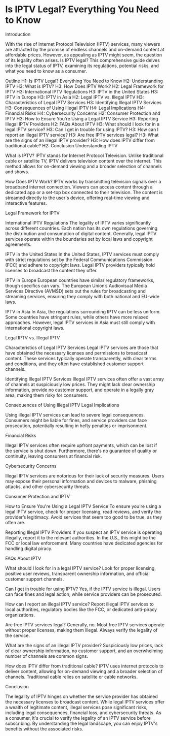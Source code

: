 # Is IPTV Legal? Everything You Need to Know

Introduction

With the rise of Internet Protocol Television (IPTV) services, many viewers are attracted by the promise of endless channels and on-demand content at affordable prices. However, as appealing as IPTV might seem, the question of its legality often arises. Is IPTV legal? This comprehensive guide delves into the legal status of IPTV, examining its regulations, potential risks, and what you need to know as a consumer.

Outline
H1: Is IPTV Legal? Everything You Need to Know
H2: Understanding IPTV
H3: What is IPTV?
H3: How Does IPTV Work?
H2: Legal Framework for IPTV
H3: International IPTV Regulations
H3: IPTV in the United States
H3: IPTV in Europe
H3: IPTV in Asia
H2: Legal IPTV vs. Illegal IPTV
H3: Characteristics of Legal IPTV Services
H3: Identifying Illegal IPTV Services
H3: Consequences of Using Illegal IPTV
H4: Legal Implications
H4: Financial Risks
H4: Cybersecurity Concerns
H2: Consumer Protection and IPTV
H3: How to Ensure You're Using a Legal IPTV Service
H3: Reporting Illegal IPTV Providers
H2: FAQs About IPTV
H3: What should I look for in a legal IPTV service?
H3: Can I get in trouble for using IPTV?
H3: How can I report an illegal IPTV service?
H3: Are free IPTV services legal?
H3: What are the signs of an illegal IPTV provider?
H3: How does IPTV differ from traditional cable?
H2: Conclusion
Understanding IPTV

What is IPTV?
IPTV stands for Internet Protocol Television. Unlike traditional cable or satellite TV, IPTV delivers television content over the internet. This method allows for on-demand viewing and a broader selection of channels and shows.

How Does IPTV Work?
IPTV works by transmitting television signals over a broadband internet connection. Viewers can access content through a dedicated app or a set-top box connected to their television. The content is streamed directly to the user's device, offering real-time viewing and interactive features.

Legal Framework for IPTV

International IPTV Regulations
The legality of IPTV varies significantly across different countries. Each nation has its own regulations governing the distribution and consumption of digital content. Generally, legal IPTV services operate within the boundaries set by local laws and copyright agreements.

IPTV in the United States
In the United States, IPTV services must comply with strict regulations set by the Federal Communications Commission (FCC) and adhere to copyright laws. Legal IPTV providers typically hold licenses to broadcast the content they offer.

IPTV in Europe
European countries have similar regulatory frameworks, though specifics can vary. The European Union’s Audiovisual Media Services Directive (AVMSD) sets out the rules for broadcasting and streaming services, ensuring they comply with both national and EU-wide laws.

IPTV in Asia
In Asia, the regulations surrounding IPTV can be less uniform. Some countries have stringent rules, while others have more relaxed approaches. However, legal IPTV services in Asia must still comply with international copyright laws.

Legal IPTV vs. Illegal IPTV

Characteristics of Legal IPTV Services
Legal IPTV services are those that have obtained the necessary licenses and permissions to broadcast content. These services typically operate transparently, with clear terms and conditions, and they often have established customer support channels.

Identifying Illegal IPTV Services
Illegal IPTV services often offer a vast array of channels at suspiciously low prices. They might lack clear ownership information, provide no customer support, and operate in a legally gray area, making them risky for consumers.

Consequences of Using Illegal IPTV
Legal Implications

Using illegal IPTV services can lead to severe legal consequences. Consumers might be liable for fines, and service providers can face prosecution, potentially resulting in hefty penalties or imprisonment.

Financial Risks

Illegal IPTV services often require upfront payments, which can be lost if the service is shut down. Furthermore, there's no guarantee of quality or continuity, leaving consumers at financial risk.

Cybersecurity Concerns

Illegal IPTV services are notorious for their lack of security measures. Users may expose their personal information and devices to malware, phishing attacks, and other cybersecurity threats.

Consumer Protection and IPTV

How to Ensure You're Using a Legal IPTV Service
To ensure you're using a legal IPTV service, check for proper licensing, read reviews, and verify the provider’s legitimacy. Avoid services that seem too good to be true, as they often are.

Reporting Illegal IPTV Providers
If you suspect an IPTV service is operating illegally, report it to the relevant authorities. In the U.S., this might be the FCC or local law enforcement. Many countries have dedicated agencies for handling digital piracy.

FAQs About IPTV

What should I look for in a legal IPTV service?
Look for proper licensing, positive user reviews, transparent ownership information, and official customer support channels.

Can I get in trouble for using IPTV?
Yes, if the IPTV service is illegal. Users can face fines and legal action, while service providers can be prosecuted.

How can I report an illegal IPTV service?
Report illegal IPTV services to local authorities, regulatory bodies like the FCC, or dedicated anti-piracy organizations.

Are free IPTV services legal?
Generally, no. Most free IPTV services operate without proper licenses, making them illegal. Always verify the legality of the service.

What are the signs of an illegal IPTV provider?
Suspiciously low prices, lack of clear ownership information, no customer support, and an overwhelming number of channels are common signs.

How does IPTV differ from traditional cable?
IPTV uses internet protocols to deliver content, allowing for on-demand viewing and a broader selection of channels. Traditional cable relies on satellite or cable networks.

Conclusion

The legality of IPTV hinges on whether the service provider has obtained the necessary licenses to broadcast content. While legal IPTV services offer a wealth of legitimate content, illegal services pose significant risks, including legal consequences, financial loss, and cybersecurity threats. As a consumer, it's crucial to verify the legality of an IPTV service before subscribing. By understanding the legal landscape, you can enjoy IPTV's benefits without the associated risks.
